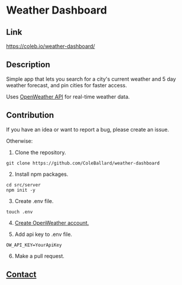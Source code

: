 # Weather Dashboard

## **Link**

https://coleb.io/weather-dashboard/

## **Description**

Simple app that lets you search for a city's current weather and 5 day weather forecast, and pin cities for faster access.

Uses [OpenWeather API](https://openweathermap.org/api) for real-time weather data.

## **Contribution**

If you have an idea or want to report a bug, please create an issue.

Otherwise:

1. Clone the repository.

```shell
git clone https://github.com/ColeBallard/weather-dashboard
```

2. Install npm packages.
```shell
cd src/server
npm init -y
```

3. Create .env file.
```shell
touch .env
```

4. [Create OpenWeather account.](https://home.openweathermap.org/users/sign_up)

5. Add api key to .env file.
```dosini
OW_API_KEY=YourApiKey
```

6. Make a pull request.

## **[Contact](https://coleb.io/contact)**
